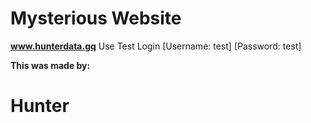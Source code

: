 # Mysterious Website








**www.hunterdata.gq**
Use Test Login [Username: test] [Password: test]











__This was made by:__








# Hunter

